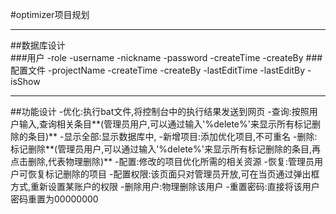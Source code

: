 #optimizer项目规划
***
##数据库设计                             
###用户
-role
-username
-nickname
-password
-createTime
-createBy
###配置文件
-projectName
-createTime
-createBy
-lastEditTime
-lastEditBy
-isShow
***
##功能设计
-优化:执行bat文件,将控制台中的执行结果发送到网页
-查询:按照用户输入,查询相关条目**(管理员用户,可以通过输入'%delete%'来显示所有标记删除的条目)**
-显示全部:显示数据库中,
-新增项目:添加优化项目,不可重名
-删除:标记删除**(管理员用户,可以通过输入'%delete%'来显示所有标记删除的条目,再点击删除,代表物理删除)**
-配置:修改的项目优化所需的相关资源
-恢复:管理员用户可恢复标记删除的项目
-配置权限:该页面只对管理员开放,可在当页通过弹出框方式,重新设置某账户的权限
-删除用户:物理删除该用户
-重置密码:直接将该用户密码重置为00000000


